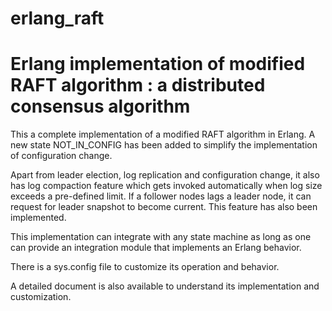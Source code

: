 # erlang_raft
Erlang implementation of modified RAFT algorithm : a distributed consensus algorithm
====================================================================================

This a complete implementation of a modified RAFT algorithm in Erlang.
A new state NOT_IN_CONFIG has been added to simplify the implementation
of configuration change. 

Apart from leader election, log replication and configuration change,
it also has log compaction feature which gets invoked automatically
when log size exceeds a pre-defined limit.
If a follower nodes lags a leader node, it can request for leader snapshot 
to become current. This feature has also been implemented.

This implementation can integrate with any state machine as long as 
one can provide an integration module that implements an Erlang behavior.

There is a sys.config file to customize its operation and behavior.

A detailed document is also available to understand its implementation 
and customization.


 